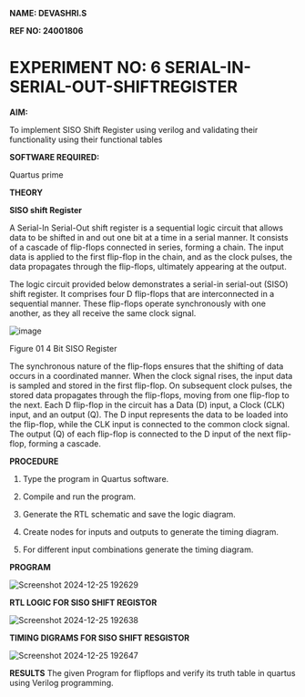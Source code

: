 **NAME: DEVASHRI.S**

**REF NO: 24001806**

# EXPERIMENT NO: 6 SERIAL-IN-SERIAL-OUT-SHIFTREGISTER

**AIM:**

To implement  SISO Shift Register using verilog and validating their functionality using their functional tables

**SOFTWARE REQUIRED:**

Quartus prime

**THEORY**

**SISO shift Register**

A Serial-In Serial-Out shift register is a sequential logic circuit that allows data to be shifted in and out one bit at a time in a serial manner. It consists of a cascade of flip-flops connected in series, forming a chain. The input data is applied to the first flip-flop in the chain, and as the clock pulses, the data propagates through the flip-flops, ultimately appearing at the output.

The logic circuit provided below demonstrates a serial-in serial-out (SISO) shift register. It comprises four D flip-flops that are interconnected in a sequential manner. These flip-flops operate synchronously with one another, as they all receive the same clock signal.

![image](https://github.com/naavaneetha/SERIAL-IN-SERIAL-OUT-SHIFTREGISTER/assets/154305477/e81c4072-37f9-46c6-8145-566764b74c3a)

Figure 01 4 Bit SISO Register

The synchronous nature of the flip-flops ensures that the shifting of data occurs in a coordinated manner. When the clock signal rises, the input data is sampled and stored in the first flip-flop. On subsequent clock pulses, the stored data propagates through the flip-flops, moving from one flip-flop to the next.
Each D flip-flop in the circuit has a Data (D) input, a Clock (CLK) input, and an output (Q). The D input represents the data to be loaded into the flip-flop, while the CLK input is connected to the common clock signal. The output (Q) of each flip-flop is connected to the D input of the next flip-flop, forming a cascade.

**PROCEDURE**

1. Type the program in Quartus software.

2. Compile and run the program.

3. Generate the RTL schematic and save the logic diagram.

4. Create nodes for inputs and outputs to generate the timing diagram.

5. For different input combinations generate the timing diagram. 

**PROGRAM**

![Screenshot 2024-12-25 192629](https://github.com/user-attachments/assets/0b728f25-62ea-40a1-9f2b-9aca68bcdcf8)


**RTL LOGIC FOR SISO SHIFT REGISTOR**

![Screenshot 2024-12-25 192638](https://github.com/user-attachments/assets/50d81604-26a2-44c6-9433-b4f264064d00)


**TIMING DIGRAMS FOR SISO SHIFT RESGISTOR**

![Screenshot 2024-12-25 192647](https://github.com/user-attachments/assets/376113e1-83ce-4773-a7f9-db0bcff2940b)

**RESULTS**
The given Program for flipflops and verify its truth table in quartus using Verilog programming.
